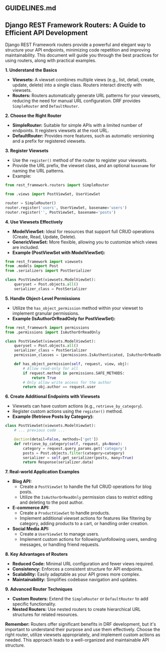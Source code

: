 ## GUIDELINES.md

##  Django REST Framework Routers: A Guide to Efficient API Development

Django REST Framework routers provide a powerful and elegant way to structure your API endpoints, minimizing code repetition and improving maintainability. This document will guide you through the best practices for using routers, along with practical examples.

**1. Understand the Basics**

* **Viewsets:** A viewset combines multiple views (e.g., list, detail, create, update, delete) into a single class. Routers interact directly with viewsets.
* **Routers:** Routers automatically generate URL patterns for your viewsets, reducing the need for manual URL configuration. DRF provides `SimpleRouter` and `DefaultRouter`.

**2. Choose the Right Router**

* **SimpleRouter:** Suitable for simple APIs with a limited number of endpoints. It registers viewsets at the root URL.
* **DefaultRouter:** Provides more features, such as automatic versioning and a prefix for registered viewsets.

**3. Register Viewsets**

* Use the `register()` method of the router to register your viewsets.
* Provide the URL prefix, the viewset class, and an optional `basename` for naming the URL patterns.
* Example:

```python
from rest_framework.routers import SimpleRouter

from .views import PostViewSet, UserViewSet

router = SimpleRouter()
router.register('users', UserViewSet, basename='users')
router.register('', PostViewSet, basename='posts')
```

**4. Use Viewsets Effectively**

* **ModelViewSet:** Ideal for resources that support full CRUD operations (Create, Read, Update, Delete).
* **GenericViewSet:** More flexible, allowing you to customize which views are included.
* **Example (PostViewSet with ModelViewSet):**

```python
from rest_framework import viewsets
from .models import Post
from .serializers import PostSerializer

class PostViewSet(viewsets.ModelViewSet):
    queryset = Post.objects.all()
    serializer_class = PostSerializer
```

**5.  Handle Object-Level Permissions**

* Utilize the `has_object_permission` method within your viewset to implement granular permissions.
* **Example (IsAuthorOrReadOnly for PostViewSet):**

```python
from rest_framework import permissions
from .permissions import IsAuthorOrReadOnly 

class PostViewSet(viewsets.ModelViewSet):
    queryset = Post.objects.all()
    serializer_class = PostSerializer
    permission_classes = (permissions.IsAuthenticated, IsAuthorOrReadOnly)

    def has_object_permission(self, request, view, obj):
        # Allow read-only for all
        if request.method in permissions.SAFE_METHODS:
            return True
        # Only allow write access for the author
        return obj.author == request.user
```

**6.  Create Additional Endpoints with Viewsets**

* Viewsets can have custom actions (e.g., `retrieve_by_category`). 
* Register custom actions using the `register()` method.
* **Example (Retrieve Posts by Category):**

```python
class PostViewSet(viewsets.ModelViewSet):
    # ... previous code ...

    @action(detail=False, methods=['get'])
    def retrieve_by_category(self, request, pk=None):
        category = request.query_params.get('category')
        posts = Post.objects.filter(category=category)
        serializer = self.get_serializer(posts, many=True)
        return Response(serializer.data)
```

**7.  Real-world Application Examples**

* **Blog API:** 
    * Create a `PostViewSet` to handle the full CRUD operations for blog posts.
    * Utilize the `IsAuthorOrReadOnly` permission class to restrict editing and deleting to the post author.
* **E-commerce API:**
    * Create a `ProductViewSet` to handle products.
    * Implement additional viewset actions for features like filtering by category, adding products to a cart, or handling order creation.
* **Social Media API:** 
    * Create a `UserViewSet` to manage users.
    * Implement custom actions for following/unfollowing users, sending messages, or handling friend requests.

**8.  Key Advantages of Routers**

* **Reduced Code:** Minimal URL configuration and fewer views required.
* **Consistency:** Enforces a consistent structure for API endpoints.
* **Scalability:** Easily adaptable as your API grows more complex.
* **Maintainability:** Simplifies codebase navigation and updates.

**9.  Advanced Router Techniques**

* **Custom Routers:** Extend the `SimpleRouter` or `DefaultRouter` to add specific functionality.
* **Nested Routers:** Use nested routers to create hierarchical URL structures for related resources.

**Remember:**  Routers offer significant benefits in DRF development, but it's important to understand their purpose and use them effectively. Choose the right router, utilize viewsets appropriately, and implement custom actions as needed. This approach leads to a well-organized and maintainable API structure. 

